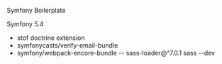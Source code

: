 Symfony Boilerplate  
  
Symfony 5.4  
- stof doctrine extension  
- symfonycasts/verify-email-bundle
- symfony/webpack-encore-bundle
--  sass-loader@^7.0.1 sass --dev
